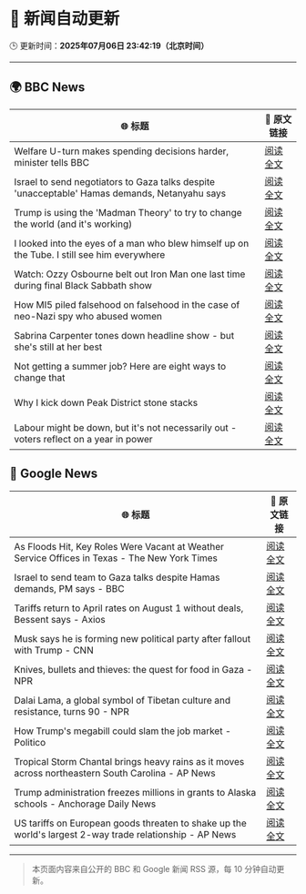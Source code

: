 # 🧠 新闻自动更新

🕒 更新时间：**2025年07月06日 23:42:19（北京时间）**

---

## 🌍 BBC News

| 🌐 标题 | 🔗 原文链接 |
|--------|-------------|
| Welfare U-turn makes spending decisions harder, minister tells BBC | [阅读全文](https://www.bbc.com/news/articles/cq8z34x914jo) |
| Israel to send negotiators to Gaza talks despite 'unacceptable' Hamas demands, Netanyahu says | [阅读全文](https://www.bbc.com/news/articles/c4g8p24zm3vo) |
| Trump is using the 'Madman Theory' to try to change the world (and it's working) | [阅读全文](https://www.bbc.com/news/articles/czxww2kez0go) |
| I looked into the eyes of a man who blew himself up on the Tube. I still see him everywhere | [阅读全文](https://www.bbc.com/news/articles/cedgvg3elx2o) |
| Watch: Ozzy Osbourne belt out Iron Man one last time during final Black Sabbath show | [阅读全文](https://www.bbc.com/news/videos/cgjgdz94389o) |
| How MI5 piled falsehood on falsehood in the case of neo-Nazi spy who abused women | [阅读全文](https://www.bbc.com/news/articles/c3w4nwdwywno) |
| Sabrina Carpenter tones down headline show - but she's still at her best | [阅读全文](https://www.bbc.com/news/articles/cwyqr1q8ypno) |
| Not getting a summer job? Here are eight ways to change that | [阅读全文](https://www.bbc.com/news/articles/crl0j9jkez1o) |
| Why I kick down Peak District stone stacks | [阅读全文](https://www.bbc.com/news/articles/cd6g55w5l5zo) |
| Labour might be down, but it's not necessarily out - voters reflect on a year in power | [阅读全文](https://www.bbc.com/news/articles/cvg8vjm4ee1o) |

## 📰 Google News

| 🌐 标题 | 🔗 原文链接 |
|--------|-------------|
| As Floods Hit, Key Roles Were Vacant at Weather Service Offices in Texas - The New York Times | [阅读全文](https://news.google.com/rss/articles/CBMiiwFBVV95cUxQSEpxUUJkTHFlTklTSE94WGZTYmxrRXhPN3BVRW04MTZMUXBabFpQZGlmeVhCNU9tTGo0cXBrRE54UXdDcTBzYTBieGdjVm9hQ0VCSUhKTFVxcG12ZXl5S2JEUGJ2cWhMcFRhN055QV9VT0tKQWliSWlkajhVUXZFSlhWLVVrQXN6cUlV?oc=5) |
| Israel to send team to Gaza talks despite Hamas demands, PM says - BBC | [阅读全文](https://news.google.com/rss/articles/CBMiWkFVX3lxTE5mTE5WTFJxcXcwWWFCUUt3U25Jc1pOY3l2cFhoN2t1UjQwYUltWHhERFJPcElwYnQtbEgyU0Nid1FsTWdaVFl5QmVUWWQtZzVSVW5KNzctT1Y5QdIBX0FVX3lxTE9mdXpsZFlsbUZHSmlOSExaOU1yY3JVY19Id2hqOGpXdnZEcDFzajN2STBmVG5qY0JSdEZjZUhCSnc0Z0FLZ0Y0YnRFWkNTaThBZ19lTjB1aDVGM0RqSUdR?oc=5) |
| Tariffs return to April rates on August 1 without deals, Bessent says - Axios | [阅读全文](https://news.google.com/rss/articles/CBMickFVX3lxTE9HUUU1clhlTGkwYi1pd0UwSnI1eUx4bGM3MGc3a21SN0pic1FNUGswYWZNUFdESDlfU0czY0VpWE5tb2NaZHkwZjlpR3RDSnl0MnEzM1VYZFIwb3lVNi1FZkVyTE14UUVZZWgtNXU2TjNFQQ?oc=5) |
| Musk says he is forming new political party after fallout with Trump - CNN | [阅读全文](https://news.google.com/rss/articles/CBMic0FVX3lxTE1OZThSLUwySHRuME16amI1UnUyaFlxVUl5XzE0VW45SVdFUElFRlJkZ0pSRTJXRXBTcEI4X3BZVGY1S0JVcjFEbVJHZjVKWWFyMHRWYVBtV0JISjI1RktKN1VPZ1RBZTdoSzZRZ0hJUFF4NWPSAXhBVV95cUxObHNkXzBmb0tHczNCQVZKZ3FHM1JiaGRkY0F5X2NkVTNLa2p5QURuQWpmckdoRG1Ga3JOQm5WWG44Zko1NXJ3V05hTnRmOTJjZUV0REJaWENlTGh1ei1WaFJjOGduVkF0OWZadWxmN0NaWl95WW5KTVY?oc=5) |
| Knives, bullets and thieves: the quest for food in Gaza - NPR | [阅读全文](https://news.google.com/rss/articles/CBMib0FVX3lxTFA1aFNDS1l4a0RHY2FBRG80NGFIYnhxMUlRWHBSRVJBOXE1ejBialBydUd0Uk5DWF9HOTROMnBvTzRRMW5CUkJaR3k5YUczUFhZMjNMMDBYQmRCS0VtRnVFLUNXQ2NZamV5TkVoOXJEQQ?oc=5) |
| Dalai Lama, a global symbol of Tibetan culture and resistance, turns 90 - NPR | [阅读全文](https://news.google.com/rss/articles/CBMickFVX3lxTE9xSXNxUUVxWnVPTkZpLWlNUXFadDJoZk1QMkcwTkVzZlMyMmJrSUNrdW55MDVmcmRlVTg0Nk5UVVZCS2pEYm92ZkF2ZmZfa0pwTG95bkdSdktqVU9ubmdwZzVtV0xFR25LcUQ2OUhiX09XUQ?oc=5) |
| How Trump's megabill could slam the job market - Politico | [阅读全文](https://news.google.com/rss/articles/CBMikAFBVV95cUxOTG9WUmwxSVpaUDdsMlZaNWtnY1BxMXRYd1ZDSlhWTFRGRURhc0ZXZ1hzaEhUSXVsb3pIbTEtcEkyc0w5R05adTdULVVPNlVNZHItU00xblk5NTJRTE1LMld2bmNzcGk4dHlwSVdhRm5FNzJuOW9DUW45b2RzWUVydndZeUVNcHRvbExqQnpRSnk?oc=5) |
| Tropical Storm Chantal brings heavy rains as it moves across northeastern South Carolina - AP News | [阅读全文](https://news.google.com/rss/articles/CBMirAFBVV95cUxPXzlqY2l6WVRfR0ZEVDF3aVVYc3lVYVhIcmdwQjVxMlh3NDZjdU5ualZ2Y21YMWpGWWpib2xiMGN1Uzg4TW5FRW5VXzlFbU9qRjZUdlVyZkdBSWRzQkE5N3V2R3FFVmNMTjhZRjNZMXIzOVNiUFluTzNHaEk2dTJBeUFSU29tUVJxQlA5a1p6OE5XTTBLV3JQVEx4MnlWejR2M2RSUXdvR2lqb0Nw?oc=5) |
| Trump administration freezes millions in grants to Alaska schools - Anchorage Daily News | [阅读全文](https://news.google.com/rss/articles/CBMiqgFBVV95cUxQWlZrWThaR0FTSTE2R1ZYZFRCTDd4OGptRW5Wb3NidWRfRm9iMjJKS1cxN2k5clBheDg0Y0JxM2tOUFNFVW1xOWtRYUhhR0d1bHAtU0NuM1pENW1JV05FajlKRGNQa0YtOTBTVUdyb0wxcy0zc0ctMEs1Tlk5c0V2MzRya1NMdU5Dd3BYTThnY3Vnd3g2b2FOaUVVN1lVc1BlWk9jb2lYMk93Zw?oc=5) |
| US tariffs on European goods threaten to shake up the world's largest 2-way trade relationship - AP News | [阅读全文](https://news.google.com/rss/articles/CBMikgFBVV95cUxOMk52enVsY0V6dHlWU3hIWDFONkZwSW9rbVdCaEJMZlpMVUp5T0tTQlg5M2ZfTVB6ZFpabFlFMU0yejhfTWdIejExVTcwdHR1eWZTM253dENoanNKREUyQVoxNkxmTXc5V1REbUR0c2NpRkwtaHRqV1RtNnlrUTFMUHU4OHduWEtZZkgxWGcyVUc3UQ?oc=5) |

---
> 本页面内容来自公开的 BBC 和 Google 新闻 RSS 源，每 10 分钟自动更新。